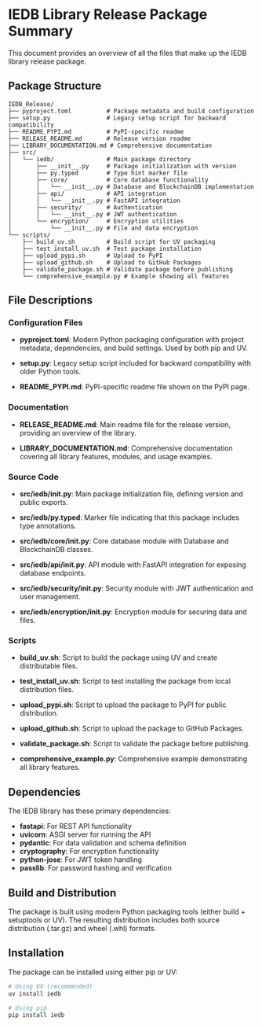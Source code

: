# IEDB Library Release Package Summary

This document provides an overview of all the files that make up the IEDB library release package.

## Package Structure

```
IEDB_Release/
├── pyproject.toml          # Package metadata and build configuration
├── setup.py                # Legacy setup script for backward compatibility
├── README_PYPI.md          # PyPI-specific readme 
├── RELEASE_README.md       # Release version readme
├── LIBRARY_DOCUMENTATION.md # Comprehensive documentation
├── src/
│   └── iedb/               # Main package directory
│       ├── __init__.py     # Package initialization with version
│       ├── py.typed        # Type hint marker file
│       ├── core/           # Core database functionality
│       │   └── __init__.py # Database and BlockchainDB implementation
│       ├── api/            # API integration
│       │   └── __init__.py # FastAPI integration
│       ├── security/       # Authentication
│       │   └── __init__.py # JWT authentication
│       └── encryption/     # Encryption utilities
│           └── __init__.py # File and data encryption
└── scripts/
    ├── build_uv.sh         # Build script for UV packaging
    ├── test_install_uv.sh  # Test package installation
    ├── upload_pypi.sh      # Upload to PyPI
    ├── upload_github.sh    # Upload to GitHub Packages
    ├── validate_package.sh # Validate package before publishing
    └── comprehensive_example.py # Example showing all features
```

## File Descriptions

### Configuration Files

- **pyproject.toml**: Modern Python packaging configuration with project metadata, dependencies, and build settings. Used by both pip and UV.
  
- **setup.py**: Legacy setup script included for backward compatibility with older Python tools.

- **README_PYPI.md**: PyPI-specific readme file shown on the PyPI page.

### Documentation

- **RELEASE_README.md**: Main readme file for the release version, providing an overview of the library.

- **LIBRARY_DOCUMENTATION.md**: Comprehensive documentation covering all library features, modules, and usage examples.

### Source Code

- **src/iedb/__init__.py**: Main package initialization file, defining version and public exports.

- **src/iedb/py.typed**: Marker file indicating that this package includes type annotations.

- **src/iedb/core/__init__.py**: Core database module with Database and BlockchainDB classes.

- **src/iedb/api/__init__.py**: API module with FastAPI integration for exposing database endpoints.

- **src/iedb/security/__init__.py**: Security module with JWT authentication and user management.

- **src/iedb/encryption/__init__.py**: Encryption module for securing data and files.

### Scripts

- **build_uv.sh**: Script to build the package using UV and create distributable files.

- **test_install_uv.sh**: Script to test installing the package from local distribution files.

- **upload_pypi.sh**: Script to upload the package to PyPI for public distribution.

- **upload_github.sh**: Script to upload the package to GitHub Packages.

- **validate_package.sh**: Script to validate the package before publishing.

- **comprehensive_example.py**: Comprehensive example demonstrating all library features.

## Dependencies

The IEDB library has these primary dependencies:

- **fastapi**: For REST API functionality
- **uvicorn**: ASGI server for running the API
- **pydantic**: For data validation and schema definition
- **cryptography**: For encryption functionality
- **python-jose**: For JWT token handling
- **passlib**: For password hashing and verification

## Build and Distribution

The package is built using modern Python packaging tools (either build + setuptools or UV). The resulting distribution includes both source distribution (.tar.gz) and wheel (.whl) formats.

## Installation

The package can be installed using either pip or UV:

```bash
# Using UV (recommended)
uv install iedb

# Using pip
pip install iedb
```